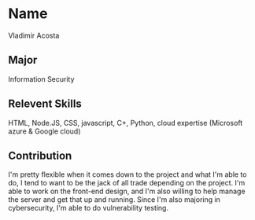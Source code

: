 # Name
Vladimir Acosta

## Major 
Information Security

## Relevent Skills
HTML, Node.JS, CSS, javascript, C+, Python, cloud expertise (Microsoft azure & Google cloud)

## Contribution
I'm pretty flexible when it comes down to the project and what I'm able to do, I tend to want to be the jack of all trade depending on the project. I'm able to work on the front-end design, and I'm also willing to help manage the server and get that up and running. Since I'm also majoring in cybersecurity, I'm able to do vulnerability testing. 
